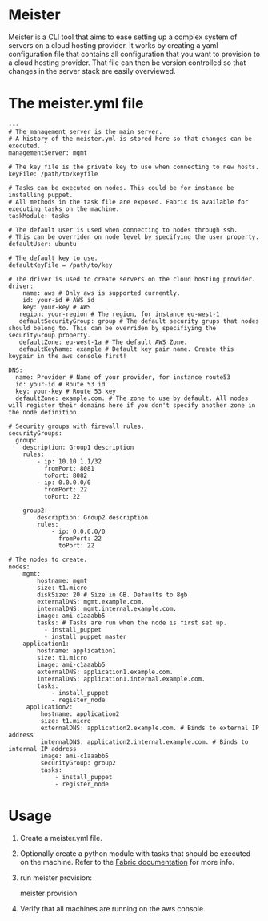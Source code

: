 # Meister

Meister is a CLI tool that aims to ease setting up a complex system of
servers on a cloud hosting provider.  It works by creating a yaml
configuration file that contains all configuration that you want to
provision to a cloud hosting provider. That file can then be version
controlled so that changes in the server stack are easily overviewed.

# The meister.yml file

    ---
    # The management server is the main server.
	# A history of the meister.yml is stored here so that changes can be executed.
    managementServer: mgmt

    # The key file is the private key to use when connecting to new hosts.
    keyFile: /path/to/keyfile

    # Tasks can be executed on nodes. This could be for instance be installing puppet.
    # All methods in the task file are exposed. Fabric is available for executing tasks on the machine.
    taskModule: tasks

    # The default user is used when connecting to nodes through ssh.
	# This can be overriden on node level by specifying the user property.
    defaultUser: ubuntu

    # The default key to use.
    defaultKeyFile = /path/to/key

    # The driver is used to create servers on the cloud hosting provider.
    driver:
        name: aws # Only aws is supported currently.
        id: your-id # AWS id
        key: your-key # AWS
       region: your-region # The region, for instance eu-west-1
       defaultSecurityGroup: group # The default security grups that nodes should belong to. This can be overriden by specifiying the securityGroup property.
       defaultZone: eu-west-1a # The default AWS Zone.
       defaultKeyName: example # Default key pair name. Create this keypair in the aws console first!

    DNS:
      name: Provider # Name of your provider, for instance route53
      id: your-id # Route 53 id
      key: your-key # Route 53 key
      defaultZone: example.com. # The zone to use by default. All nodes will register their domains here if you don't specify another zone in the node definition.

    # Security groups with firewall rules.
    securityGroups:
      group:
        description: Group1 description
        rules:
            - ip: 10.10.1.1/32
              fromPort: 8081
              toPort: 8082
            - ip: 0.0.0.0/0
              fromPort: 22
              toPort: 22

        group2:
            description: Group2 description
            rules:
                - ip: 0.0.0.0/0
                  fromPort: 22
                  toPort: 22

    # The nodes to create.
    nodes:
        mgmt:
            hostname: mgmt
            size: t1.micro
            diskSize: 20 # Size in GB. Defaults to 8gb
            externalDNS: mgmt.example.com.
            internalDNS: mgmt.internal.example.com.
            image: ami-c1aaabb5
            tasks: # Tasks are run when the node is first set up.
              - install_puppet
              - install_puppet_master
        application1:
            hostname: application1
            size: t1.micro
            image: ami-c1aaabb5
            externalDNS: application1.example.com.
            internalDNS: application1.internal.example.com.
            tasks:
                - install_puppet
                - register_node
         application2:
             hostname: application2
             size: t1.micro
             externalDNS: application2.example.com. # Binds to external IP address
             internalDNS: application2.internal.example.com. # Binds to internal IP address
             image: ami-c1aaabb5
             securityGroup: group2
             tasks:
                 - install_puppet
                 - register_node



# Usage

1. Create a meister.yml file.
3. Optionally create a python module with tasks that should be
executed on the machine. Refer to the
[Fabric documentation](http://docs.fabfile.org/en/1.5/) for more
info.
2. run meister provision:  

    meister provision

3. Verify that all machines are running on the aws console.


